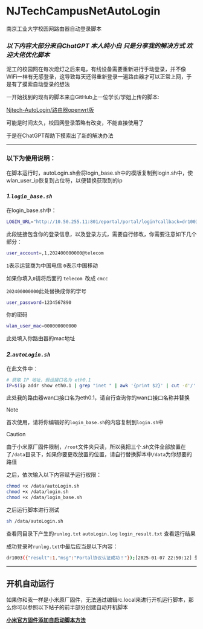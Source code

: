 # NJTechCampusNetAutoLogin

南京工业大学校园网路由器自动登录脚本

### ***以下内容大部分来自ChatGPT 本人纯小白 只是分享我的解决方式 欢迎大佬优化脚本***

泥工的校园网在每次熄灯之后来电，有线设备需要重新进行手动登录，并不像WiFi一样有无感登录，这导致每天还得重新登录一遍路由器才可以正常上网，于是有了摸索自动登录的想法

一开始找到的现有的脚本来自GitHub上一位学长/学姐上传的脚本:

[Njtech-AutoLogin/路由器openwrt版](https://github.com/zqzess/Njtech-AutoLogin/tree/main/路由器openwrt版)

可能是时间太久，校园网登录策略有改变，不能直接使用了

于是在ChatGPT帮助下摸索出了新的解决办法

------

### **以下为使用说明：**

在脚本运行时，autoLogin.sh会将login_base.sh中的模版复制到login.sh中，使wlan_user_ip恢复到占位符，以便替换获取到的ip

### *1.**`login_base.sh`***  

在login_base.sh中：

```bash
LOGIN_URL="http://10.50.255.11:801/eportal/portal/login?callback=dr1003&login_method=1&user_account=,1,202400000000@telecom&user_password=1234567890&wlan_user_ip=__IP__&wlan_user_ipv6=&wlan_user_mac=000000000000&wlan_ac_ip=&wlan_ac_name=&jsVersion=4.1.3&terminal_type=1&lang=zh-cn&v=1640&lang=zh"
```

此段链接包含你的登录信息，以及登录方式，需要自行修改，你需要注意如下几个部分：

```bash
user_account=,1,202400000000@telecom
```

`1`表示运营商为中国电信  `0`表示中国移动

如果你填入`0`请将后面的 `telecom `改成 `cmcc`

`202400000000`此处替换成你的学号

```bash
user_password=1234567890
```

你的密码

```bash
wlan_user_mac=000000000000
```

此处填入你路由器的mac地址

### *2.`autoLogin.sh`*

在此文件中：

```bash
# 获取 IP 地址，假设接口名为 eth0.1
IP=$(ip addr show eth0.1 | grep "inet " | awk '{print $2}' | cut -d'/' -f1)
```

此处我的路由器wan口接口名为eth0.1，请自行查询你的wan口接口名称并替换

> [!NOTE]
>
> 首次使用，请将你编辑好的`login_base.sh`的内容复制到`login.sh`中

> [!CAUTION]
>
> 由于小米原厂固件限制，`/root`文件夹只读，所以我把三个.sh文件全部放置在了`/data`目录下，如果你要更改放置的位置，请自行替换脚本中`/data`为你想要的路径

之后，依次输入以下内容赋予运行权限：

```bash
chmod +x /data/autoLogin.sh
chmod +x /data/login.sh
chmod +x /data/login_base.sh
```

之后运行脚本进行测试

```bash
sh /data/autoLogin.sh
```

查看同目录下产生的`runlog.txt` `autoLogin.log` `login_result.txt` 查看运行结果

成功登录时`runlog.txt`中最后应当是以下内容：

```bash
dr1003({"result":1,"msg":"Portal协议认证成功！"});[2025-01-07 22:50:12] 登录成功，网络已通。
```

------

## 开机自动运行

如果你和我一样是小米原厂固件，无法通过编辑rc.local来进行开机运行脚本，那么你可以参照以下帖子的前半部分创建自动开机脚本

[**小米官方固件添加自启动脚本方法**](https://www.right.com.cn/forum/forum.php?mod=viewthread&tid=8340357)
